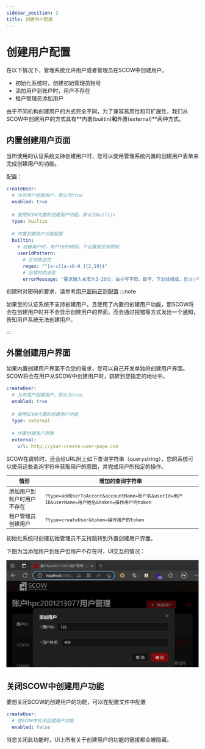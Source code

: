 ```yaml
---
sidebar_position: 2
title: 创建用户配置
---
```


# 创建用户配置

在以下情况下，管理系统允许用户或者管理员在SCOW中创建用户。

- 初始化系统时，创建初始管理员账号
- 添加用户到账户时，用户不存在
- 租户管理员添加用户

由于不同机构创建用户的方式完全不同，为了兼容易用性和可扩展性，我们从SCOW中创建用户的方式具有**内置(builtin)**和**外置(external)**两种方式。

## 内置创建用户页面

当所使用的认证系统支持创建用户时，您可以使用管理系统内置的创建用户表单来完成创建用户的功能。

配置：

```yaml title="config/mis.yaml"
createUser:
  # 允许用户创建用户。默认为true
  enabled: true

  # 使用SCOW内置的创建用户功能。默认为builtin
  type: builtin

  # 内置创建用户功能配置
  builtin:
    # 创建用户时，用户ID的规则。不设置就没有限制
    userIdPattern:
      # 正则表达式
      regex: "^[a-z][a-z0-9_]{2,19}$"
      # 出错时的消息
      errorMessage: "要求输入长度为3-20位，由小写字母、数字、下划线组成，且以小写字母开头的字符串"
```

创建时对密码的要求，请参考[用户密码正则配置](../../customization/password-pattern.md)
:::note

如果您的认证系统不支持创建用户，且使用了内置的创建用户功能，那SCOW将会在创建用户时并不会显示创建用户的界面，而会通过报错等方式发出一个通知，告知用户系统无法创建用户。

:::

## 外置创建用户界面

如果内置创建用户界面不合您的需求，您可以自己开发单独的创建用户界面。SCOW将会在用户从SCOW中创建用户时，跳转到您指定的地址中。

```yaml title="config/mis.yaml"
createUser:
  # 允许用户创建用户。默认为true
  enabled: true

  # 使用SCOW内置的创建用户功能 
  type: external

  # 外置创建用户界面
  external:
    url: http://your-create-user-page.com
```

SCOW在跳转时，还会给URL附上如下查询字符串（querystring），您的系统可以使用这些查询字符串获取用户的意图，并完成用户所指定的操作。

| 情形 | 增加的查询字符串 |
| -- | -- | 
| 添加用户到账户时用户不存在 | `?type=addUserToAccont&accountName=账户名&userId=用户ID&userName=用户姓名&token=操作用户的token` |
| 租户管理员创建用户 | `?type=createUser&token=操作用户的token` |

初始化系统时创建初始管理员不支持跳转到外置创建用户界面。

下图为当添加用户到账户但用户不存在时，UI交互的情况：

![添加用户到账户但用户不存在](./prompt-when-user-does-not-exist.gif)

## 关闭SCOW中创建用户功能

要想关闭SCOW的创建用户的功能，可以在配置文件中配置

```yaml title="config/mis.yaml"
createUser:
  # 在SCOW中关闭创建用户功能
  enabled: false
```

当您关闭此功能时，UI上所有关于创建用户的功能的链接都会被隐藏。